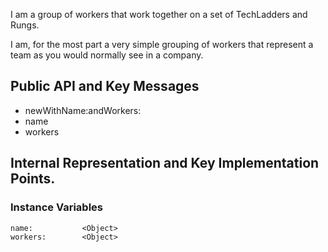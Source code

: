 I am a group of workers that work together on a set of TechLadders and Rungs.

I am, for the most part a very simple grouping of workers that represent a team
as you would normally see in a company.

## Public API and Key Messages

- newWithName:andWorkers:   
- name
- workers
 
## Internal Representation and Key Implementation Points.

### Instance Variables
	name:			<Object>
	workers:		<Object>

